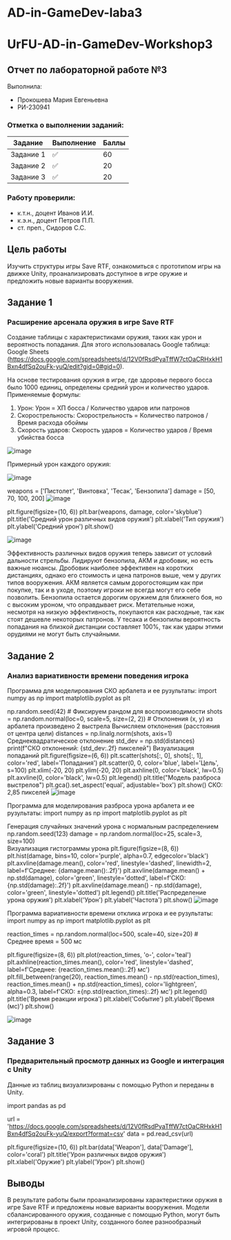 # AD-in-GameDev-laba3
# UrFU-AD-in-GameDev-Workshop3

## Отчет по лабораторной работе №3

Выполнила:
- Прокошева Мария Евгеньевна
- РИ-230941

### Отметка о выполнении заданий:

| Задание   | Выполнение | Баллы |
|-----------|------------|-------|
| Задание 1 | ✅          | 60    |
| Задание 2 | ✅          | 20    |
| Задание 3 | ✅          | 20    |

### Работу проверили:
- к.т.н., доцент Иванов И.И.
- к.э.н., доцент Петров П.П.
- ст. преп., Сидоров С.С.

## Цель работы
Изучить структуры игры Save RTF, ознакомиться с прототипом игры на движке Unity, проанализировать доступное в игре оружие и предложить новые варианты вооружения.

## Задание 1
### Расширение арсенала оружия в игре Save RTF
Создание таблицы с характеристиками оружия, таких как урон и вероятность попадания. Для этого использовалась Google таблица: Google Sheets (https://docs.google.com/spreadsheets/d/12V0fRsdPyaTffW7ctOaCRHxkH1Bxn4dfSq2ouFk-yuQ/edit?gid=0#gid=0).

На основе тестирования оружия в игре, где здоровье первого босса было 1000 единиц, определены средний урон и количество ударов. Применяемые формулы:

1. Урон: Урон = ХП босса / Количество ударов или патронов
2. Скорострельность: Скорострельность = Количество патронов / Время расхода обоймы
3. Скорость ударов: Скорость ударов = Количество ударов / Время убийства босса

![image](https://github.com/user-attachments/assets/e1d021d1-fe1d-4e4f-a83c-71bf0537830a)


Примерный урон каждого оружия:

![image](https://github.com/user-attachments/assets/fbfe9a4b-3fd4-4d24-ae74-6a1cb6e7ae44)


weapons = ['Пистолет', 'Винтовка', 'Тесак', 'Бензопила']
damage = [50, 70, 100, 200]
![image](https://github.com/user-attachments/assets/6d7e60f4-0109-4e21-9375-8c162ab3316e)


plt.figure(figsize=(10, 6))
plt.bar(weapons, damage, color='skyblue')
plt.title('Средний урон различных видов оружия')
plt.xlabel('Тип оружия')
plt.ylabel('Средний урон')
plt.show()

![image](https://github.com/user-attachments/assets/1d3c0c28-95ef-4f14-aca0-be3ced492231)

Эффективность различных видов оружия теперь зависит от условий дальности стрельбы. Лидируют бензопила, АКМ и дробовик, но есть важные нюансы. Дробовик наиболее эффективен на коротких дистанциях, однако его стоимость и цена патронов выше, чем у других типов вооружения. АКМ является самым дорогостоящим как при покупке, так и в уходе, поэтому игроки не всегда могут его себе позволить. Бензопила остается дорогим оружием для ближнего боя, но с высоким уроном, что оправдывает риск. Метательные ножи, несмотря на низкую эффективность, покупаются как расходные, так как стоят дешевле некоторых патронов. У тесака и бензопилы вероятность попадания на близкой дистанции составляет 100%, так как удары этими орудиями не могут быть случайными.

## Задание 2
### Анализ вариативности времени поведения игрока
Программа для моделирования СКО арбалета и ее рузультаты:
import numpy as np
import matplotlib.pyplot as plt

np.random.seed(42)  # Фиксируем рандом для воспроизводимости
shots = np.random.normal(loc=0, scale=5, size=(2, 2))  # Отклонения (x, y) из арбалета произведено 2 выстрела
Вычисляем отклонения (расстояния от центра цели)
distances = np.linalg.norm(shots, axis=1)
Среднеквадратическое отклонение
std_dev = np.std(distances)
print(f"СКО отклонений: {std_dev:.2f} пикселей")
Визуализация попаданий
plt.figure(figsize=(6, 6))
plt.scatter(shots[:, 0], shots[:, 1], color='red', label='Попадания')
plt.scatter(0, 0, color='blue', label='Цель', s=100)
plt.xlim(-20, 20)
plt.ylim(-20, 20)
plt.axhline(0, color='black', lw=0.5)
plt.axvline(0, color='black', lw=0.5)
plt.legend()
plt.title("Модель разброса выстрелов")
plt.gca().set_aspect('equal', adjustable='box')
plt.show()
СКО: 2,85 пикселей
![image](https://github.com/user-attachments/assets/3e054146-10bf-4299-9cd9-155b2739dd93)

Программа для моделирования разброса урона арбалета и ее рузультаты:
import numpy as np
import matplotlib.pyplot as plt

Генерация случайных значений урона с нормальным распределением
np.random.seed(123)
damage = np.random.normal(loc=25, scale=3, size=100)  
Визуализация гистограммы урона
plt.figure(figsize=(8, 6))
plt.hist(damage, bins=10, color='purple', alpha=0.7, edgecolor='black')
plt.axvline(damage.mean(), color='red', linestyle='dashed', linewidth=2, label=f'Среднее: {damage.mean():.2f}')
plt.axvline(damage.mean() + np.std(damage), color='green', linestyle='dotted', label=f'СКО: {np.std(damage):.2f}')
plt.axvline(damage.mean() - np.std(damage), color='green', linestyle='dotted')
plt.legend()
plt.title('Распределение урона оружия')
plt.xlabel('Урон')
plt.ylabel('Частота')
plt.show()
![image](https://github.com/user-attachments/assets/696cfa85-b5a8-4d3e-934c-ef24b95559b3)

Программа вариативности времени отклика игрока и ее рузультаты:
import numpy as np
import matplotlib.pyplot as plt

reaction_times = np.random.normal(loc=500, scale=40, size=20)  # Среднее время = 500 мс

plt.figure(figsize=(8, 6))
plt.plot(reaction_times, 'o-', color='teal')
plt.axhline(reaction_times.mean(), color='red', linestyle='dashed', label=f'Среднее: {reaction_times.mean():.2f} мс')
plt.fill_between(range(20),
                 reaction_times.mean() - np.std(reaction_times),
                 reaction_times.mean() + np.std(reaction_times),
                 color='lightgreen', alpha=0.3, label=f'СКО: ±{np.std(reaction_times):.2f} мс')
plt.legend()
plt.title('Время реакции игрока')
plt.xlabel('Событие')
plt.ylabel('Время (мс)')
plt.show()

![image](https://github.com/user-attachments/assets/03f10d2c-bc95-44b1-b591-9d618d5dd47f)


## Задание 3
### Предварительный просмотр данных из Google и интеграция с Unity
Данные из таблиц визуализированы с помощью Python и переданы в Unity.

import pandas as pd

url = 'https://docs.google.com/spreadsheets/d/12V0fRsdPyaTffW7ctOaCRHxkH1Bxn4dfSq2ouFk-yuQ/export?format=csv'
data = pd.read_csv(url)

plt.figure(figsize=(10, 6))
plt.bar(data['Weapon'], data['Damage'], color='coral')
plt.title('Урон различных видов оружия')
plt.xlabel('Оружие')
plt.ylabel('Урон')
plt.show()


## Выводы
В результате работы были проанализированы характеристики оружия в игре Save RTF и предложены новые варианты вооружения. Модели сбалансированного оружия, созданные с помощью Python, могут быть интегрированы в проект Unity, созданного более разнообразный игровой процесс.
